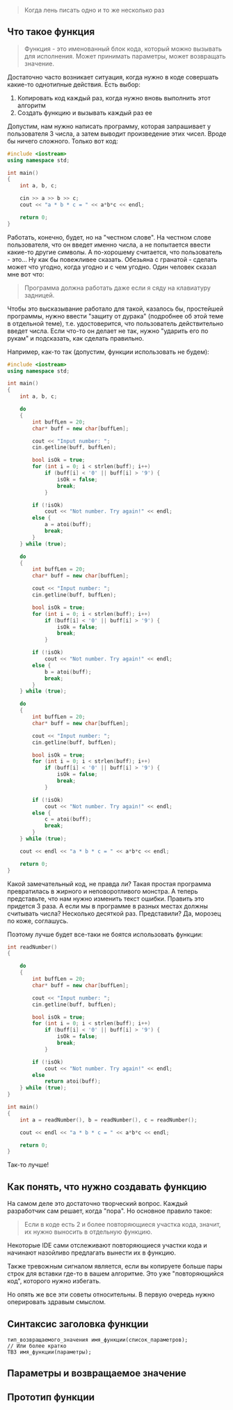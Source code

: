> Когда лень писать одно и то же несколько раз

## Что такое функция
> Функция - это именованный блок кода, который можно вызывать для исполнения. Может принимать параметры, может возвращать значение.

Достаточно часто возникает ситуация, когда нужно в коде совершать какие-то однотипные действия. Есть выбор:
1. Копировать код каждый раз, когда нужно вновь выполнить этот алгоритм
1. Создать функцию и вызывать каждый раз ее

Допустим, нам нужно написать программу, которая запрашивает у пользователя 3 числа, а затем выводит произведение этих чисел. Вроде бы ничего сложного. Только вот код:

```c++
#include <iostream>
using namespace std;

int main()
{
    int a, b, c;

    cin >> a >> b >> c;
    cout << "a * b * c = " << a*b*c << endl;

    return 0;
}
```

Работать, конечно, будет, но на "честном слове". На честном слове пользователя, что он введет именно числа, а не попытается ввести какие-то другие символы. А по-хорошему считается, что пользователь - это... Ну как бы повежливее сказать. Обезьяна с гранатой - сделать может что угодно, когда угодно и с чем угодно. Один человек сказал мне вот что:
> Программа должна работать даже если я сяду на клавиатуру задницей.

Чтобы это высказывание работало для такой, казалось бы, простейшей программы, нужно ввести "защиту от дурака" (подробнее об этой теме в отдельной теме), т.е. удостоверится, что пользователь действительно введет числа. Если что-то он делает не так, нужно "ударить его по рукам" и подсказать, как сделать правильно.

Например, как-то так (допустим, функции использовать не будем):
```c++
#include <iostream>
using namespace std;

int main()
{
    int a, b, c;

    do
    {
        int buffLen = 20;
        char* buff = new char[buffLen];

        cout << "Input number: ";
        cin.getline(buff, buffLen);

        bool isOk = true;
        for (int i = 0; i < strlen(buff); i++)
            if (buff[i] < '0' || buff[i] > '9') {
                isOk = false;
                break;
            }

        if (!isOk)
            cout << "Not number. Try again!" << endl;
        else {
            a = atoi(buff);
            break;
        }
    } while (true);

    do
    {
        int buffLen = 20;
        char* buff = new char[buffLen];

        cout << "Input number: ";
        cin.getline(buff, buffLen);

        bool isOk = true;
        for (int i = 0; i < strlen(buff); i++)
            if (buff[i] < '0' || buff[i] > '9') {
                isOk = false;
                break;
            }

        if (!isOk)
            cout << "Not number. Try again!" << endl;
        else {
            b = atoi(buff);
            break;
        }
    } while (true);

    do
    {
        int buffLen = 20;
        char* buff = new char[buffLen];

        cout << "Input number: ";
        cin.getline(buff, buffLen);

        bool isOk = true;
        for (int i = 0; i < strlen(buff); i++)
            if (buff[i] < '0' || buff[i] > '9') {
                isOk = false;
                break;
            }

        if (!isOk)
            cout << "Not number. Try again!" << endl;
        else {
            c = atoi(buff);
            break;
        }
    } while (true);

    cout << endl << "a * b * c = " << a*b*c << endl;

    return 0;
}
```

Какой замечательный код, не правда ли? Такая простая программа превратилась в жирного и неповоротливого монстра. А теперь представьте, что нам нужно изменить текст ошибки. Править это придется 3 раза. А если мы в программе в разных местах должны  считывать числа? Несколько десяткой раз. Представили? Да, морозец по коже, соглашусь.

Поэтому лучше будет все-таки не боятся использовать функции:

```c++
int readNumber()
{

    do
    {
        int buffLen = 20;
        char* buff = new char[buffLen];

        cout << "Input number: ";
        cin.getline(buff, buffLen);

        bool isOk = true;
        for (int i = 0; i < strlen(buff); i++)
            if (buff[i] < '0' || buff[i] > '9') {
                isOk = false;
                break;
            }

        if (!isOk)
            cout << "Not number. Try again!" << endl;
        else 
            return atoi(buff);
    } while (true);
}

int main()
{
    int a = readNumber(), b = readNumber(), c = readNumber();

    cout << endl << "a * b * c = " << a*b*c << endl;

    return 0;
}
```
Так-то лучше!

## Как понять, что нужно создавать функцию
На самом деле это достаточно творческий вопрос. Каждый разработчик сам решает, когда "пора". Но основное правило такое:
> Если в коде есть 2 и более повторяющиеся участка кода, значит, их нужно выносить в отдельную функцию.

Некоторые IDE сами отслеживают повторяющиеся участки кода и начинают назойливо предлагать вынести их в функцию.

Также тревожным сигналом является, если вы копируете больше пары строк для вставки где-то в вашем алгоритме. Это уже "повторяющийся код", которого нужно избегать.

Но опять же все эти советы относительны. В первую очередь нужно оперировать здравым смыслом.

## Синтаксис заголовка функции
```
тип_возвращаемого_значения имя_функции(список_параметров);
// Или более кратко
ТВЗ имя_функции(параметры);
```

## Параметры и возвращаемое значение

## Прототип функции